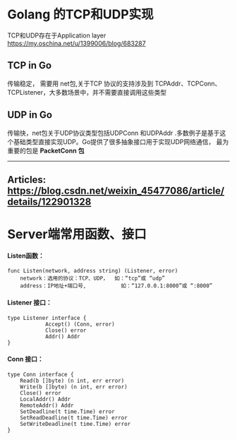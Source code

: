 # Golang 的TCP和UDP实现

TCP和UDP存在于Application layer   
https://my.oschina.net/u/1399006/blog/683287  


## TCP in Go
传输稳定， 需要用 net包,关于TCP 协议的支持涉及到 TCPAddr、TCPConn、TCPListener，大多数场景中，并不需要直接调用这些类型  
## UDP in Go
传输快，net包关于UDP协议类型包括UDPConn 和UDPAddr .多数例子是基于这个基础类型直接实现UDP。Go提供了很多抽象接口用于实现UDP网络通信， 最为重要的包是 **PacketConn 包**

______________

## Articles: https://blog.csdn.net/weixin_45477086/article/details/122901328

# Server端常用函数、接口

#### Listen函数：
```
func Listen(network, address string) (Listener, error)
	network：选用的协议：TCP、UDP， 	如：“tcp”或 “udp”
	address：IP地址+端口号, 			如：“127.0.0.1:8000”或 “:8000”

```		
#### Listener 接口：
```
type Listener interface {
			Accept() (Conn, error)
			Close() error
			Addr() Addr
}

```  
#### Conn 接口：
```
type Conn interface {
	Read(b []byte) (n int, err error)
	Write(b []byte) (n int, err error)
	Close() error
	LocalAddr() Addr
	RemoteAddr() Addr
	SetDeadline(t time.Time) error
	SetReadDeadline(t time.Time) error
	SetWriteDeadline(t time.Time) error
}

```